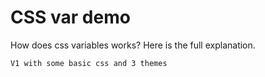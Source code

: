 # CSS var demo 

How does css variables works?
Here is the full explanation.

`V1 with some basic css and 3 themes`